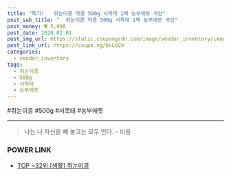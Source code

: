 ```yaml
--- 
title: "특가!   쥐눈이콩 약콩 500g 서목태 1팩 농부애뜻 국산" 
post_sub_title: "  쥐눈이콩 약콩 500g 서목태 1팩 농부애뜻 국산" 
post_money: ₩ 5,900 
post_date: 2020.02.01 
post_img_url: https://static.coupangcdn.com/image/vendor_inventory/images/2017/09/21/16/2/259afa5e-4e3b-4247-a85c-eef65366bd27.jpg 
post_link_url: https://coupa.ng/bnL6Cm 
categories: 
  - vendor_inventory 
tags: 
  - 쥐눈이콩 
  - 500g 
  - 서목태 
  - 농부애뜻 
--- 
```

  #쥐눈이콩 #500g #서목태 #농부애뜻 
<hr> 

> 나는 나 자신을 빼 놓고는 모두 안다. - 비용 


### POWER LINK

* <a href="https://blog.naver.com/an0733/221792145583" target="_blank"> TOP ~32위 [생활] 쥐눈이콩</a>
